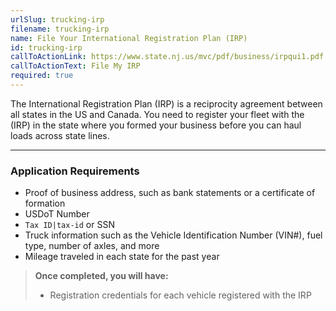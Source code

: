 ```yaml
---
urlSlug: trucking-irp
filename: trucking-irp
name: File Your International Registration Plan (IRP)
id: trucking-irp
callToActionLink: https://www.state.nj.us/mvc/pdf/business/irpqui1.pdf
callToActionText: File My IRP
required: true
---
```

The International Registration Plan (IRP) is a reciprocity agreement between all states in the US and Canada. You need to register your fleet with the (IRP) in the state where you formed your business before you can haul loads across state lines.
 
---
### Application Requirements
- Proof of business address, such as bank statements or a certificate of formation
- USDoT Number
- `Tax ID|tax-id` or SSN
- Truck information such as the Vehicle Identification Number (VIN#), fuel type, number of axles, and more
- Mileage traveled in each state for the past year
 
>**Once completed, you will have:**
>- Registration credentials for each vehicle registered with the IRP
